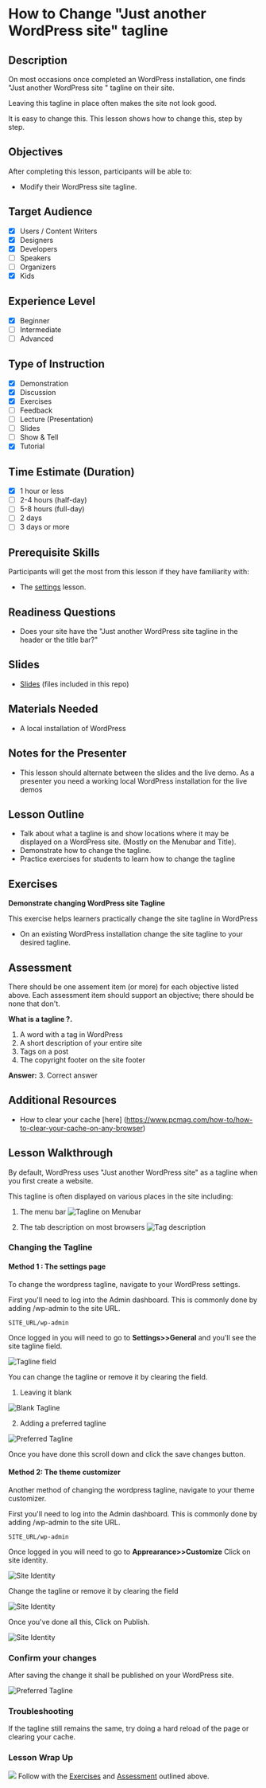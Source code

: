 # How to Change "Just another WordPress site" tagline


## Description


On most occasions once completed an WordPress installation, one finds "Just another WordPress site " tagline on their site.

Leaving this tagline in place often makes the site not look good.

It is easy to change this. This lesson shows how to change this, step by step.

## Objectives

After completing this lesson, participants will be able to:

* Modify their WordPress site tagline.

## Target Audience

* [x] Users / Content Writers
* [x] Designers
* [x] Developers
* [ ] Speakers
* [ ] Organizers
* [x] Kids

## Experience Level

* [x] Beginner
* [ ] Intermediate
* [ ] Advanced

## Type of Instruction


* [x] Demonstration
* [x] Discussion
* [x] Exercises
* [ ] Feedback
* [ ] Lecture (Presentation)
* [ ] Slides
* [ ] Show & Tell
* [x] Tutorial

## Time Estimate (Duration)

* [x] 1 hour or less
* [ ] 2-4 hours (half-day)
* [ ] 5-8 hours (full-day)
* [ ] 2 days
* [ ] 3 days or more

## Prerequisite Skills

Participants will get the most from this lesson if they have familiarity with:

* The [settings](https://github.com/wptrainingteam/settings) lesson.


## Readiness Questions

* Does your site have the "Just another WordPress site tagline in the header or the title bar?"


## Slides


*   [Slides](https://wptrainingteam.github.io/lesson-plans/repo-name/slides/) (files included in this repo)

## Materials Needed

* A local installation of WordPress


## Notes for the Presenter

* This  lesson should alternate between the slides and the live demo. As a presenter you need a working local WordPress installation for the live demos


## Lesson Outline

* Talk about what a tagline is and show locations where it may be displayed on a WordPress site. (Mostly on the Menubar and Title).
* Demonstrate how to change the tagline.
* Practice exercises for students to learn how to change the tagline


## Exercises

**Demonstrate changing WordPress site Tagline**

This exercise helps learners practically change the site tagline in WordPress 

*   On an existing WordPress installation change the site tagline to your desired tagline.


## Assessment

There should be one assement item (or more) for each objective listed above. Each assessment item should support an objective; there should be none that don't.

**What is a tagline ?.**

1.  A word with a tag in WordPress
2.  A short description of your entire site
3.  Tags on a post 
4.  The copyright footer on the site footer

**Answer:** 3\. Correct answer



## Additional Resources

* How to clear your cache [here] (https://www.pcmag.com/how-to/how-to-clear-your-cache-on-any-browser)

## Lesson Walkthrough

By default, WordPress uses "Just another WordPress site" as a tagline when you first create a website.

This tagline is often displayed on various places in the site including:

1. The menu bar
![Tagline on Menubar](/images/tagonmenubar.PNG)

2. The tab description on most browsers
![Tag description](/images/tagontab.PNG)

### Changing the Tagline

#### Method 1 : The settings page

To change the wordpress tagline, navigate to your WordPress settings.

First you'll need to log into the Admin dashboard. This is commonly done by adding /wp-admin to the site URL.

```SITE_URL/wp-admin```

Once logged in you will need to go to **Settings>>General** and you'll see the site tagline field.

![Tagline field](/images/taglinefield.PNG)

You can change the tagline or remove it by clearing the field.

1. Leaving it blank

![Blank Tagline](/images/blankfield.PNG)

2. Adding a preferred tagline

![Preferred Tagline](/images/preferred-tagline.PNG)

Once you have done this scroll down and click the save changes button.



#### Method 2: The theme customizer

Another method of changing the wordpress tagline, navigate to your theme customizer.

First you'll need to log into the Admin dashboard. This is commonly done by adding /wp-admin to the site URL.

```SITE_URL/wp-admin```

Once logged in you will need to go to **Apprearance>>Customize**
Click on site identity.

![Site Identity](/images/site-identity.PNG)

Change the tagline or remove it by clearing the field

![Site Identity](/images/tagline.PNG)

Once you've done all this, Click on Publish.

![Site Identity](/images/publish.PNG)



### Confirm your changes

After saving the change it shall be published on your WordPress site.

![Preferred Tagline](/images/change.PNG)

### Troubleshooting

If the tagline still remains the same, try doing a hard reload of the page or clearing your cache.




### Lesson Wrap Up

![](https://raw.githubusercontent.com/wptrainingteam/contributor-resources/master/images/lightbulb.png) Follow with the [Exercises](#Exercises) and [Assessment](#Assessment) outlined above.
